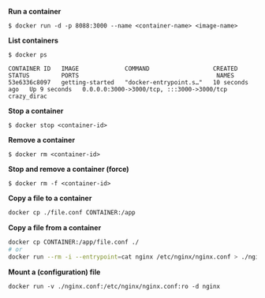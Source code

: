 **Run a container**
```console
$ docker run -d -p 8088:3000 --name <container-name> <image-name>
```

**List containers**
```console
$ docker ps

CONTAINER ID   IMAGE             COMMAND                  CREATED          STATUS         PORTS                                       NAMES
53e6336c8097   getting-started   "docker-entrypoint.s…"   10 seconds ago   Up 9 seconds   0.0.0.0:3000->3000/tcp, :::3000->3000/tcp   crazy_dirac
```

**Stop a container**
```console
$ docker stop <container-id>
```

**Remove a container**
```console
$ docker rm <container-id>
```

**Stop and remove a container (force)**
```console
$ docker rm -f <container-id>
```

**Copy a file to a container**
```sh
docker cp ./file.conf CONTAINER:/app
```

**Copy a file from a container**
```sh
docker cp CONTAINER:/app/file.conf ./
# or
docker run --rm -i --entrypoint=cat nginx /etc/nginx/nginx.conf > ./nginx.conf
```

**Mount a (configuration) file**
```console
docker run -v ./nginx.conf:/etc/nginx/nginx.conf:ro -d nginx
```
